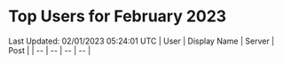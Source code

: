 # Top Users for February 2023
Last Updated: 02/01/2023 05:24:01 UTC
| User | Display Name | Server | Post |
| -- | -- | -- | -- |
